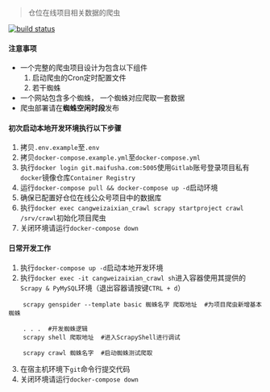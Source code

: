 > 仓位在线项目相关数据的爬虫

[![build status](https://git.maifusha.com/crawler/cangweizaixian_crawl/badges/master/build.svg)](https://git.maifusha.com/crawler/cangweizaixian_crawl)


#### 注意事项
* 一个完整的爬虫项目设计为包含以下组件
  1. 启动爬虫的Cron定时配置文件
  2. 若干蜘蛛
* 一个网站包含多个蜘蛛， 一个蜘蛛对应爬取一套数据
* 爬虫部署请在**蜘蛛空闲时段**发布


#### 初次启动本地开发环境执行以下步骤
1. 拷贝`.env.example`至`.env`
2. 拷贝`docker-compose.example.yml`至`docker-compose.yml`
3. 执行`docker login git.maifusha.com:5005`使用`Gitlab`账号登录项目私有`docker`镜像仓库`Container Registry`
4. 运行`docker-compose pull && docker-compose up -d`启动环境
5. 确保已配置好仓位在线公众号项目中的数据库
6. 执行`docker exec cangweizaixian_crawl scrapy startproject crawl /srv/crawl`初始化项目爬虫
7. 关闭环境请运行`docker-compose down`


#### 日常开发工作
1. 执行`docker-compose up -d`启动本地开发环境
2. 执行`docker exec -it cangweizaixian_crawl sh`进入容器使用其提供的`Scrapy & PyMySQL`环境（退出容器请按键`CTRL + d`）

```
    scrapy genspider --template basic 蜘蛛名字 爬取地址  #为项目爬虫新增基本蜘蛛
    
    . . .  #开发蜘蛛逻辑
    scrapy shell 爬取地址  #进入ScrapyShell进行调试
    
    scrapy crawl 蜘蛛名字  #启动蜘蛛测试爬取
```

3. 在宿主机环境下`git`命令行提交代码
4. 关闭环境请运行`docker-compose down`
